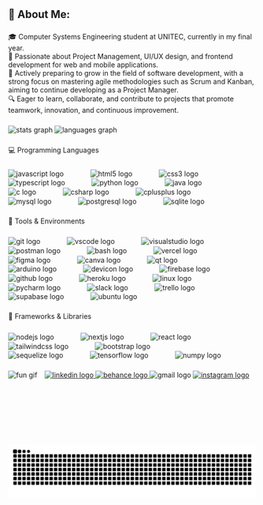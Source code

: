 <h2 align="left">💫 About Me:</h2>

###

<p align="left">🎓 Computer Systems Engineering student at UNITEC, currently in my final year.<br>💼 Passionate about Project Management, UI/UX design, and frontend development for web and mobile applications.<br>🚀 Actively preparing to grow in the field of software development, with a strong focus on mastering agile methodologies such as Scrum and Kanban, aiming to continue developing as a Project Manager.<br>🔍 Eager to learn, collaborate, and contribute to projects that promote teamwork, innovation, and continuous improvement.</p>

###

<div align="left" justify="between">
  <img src="https://github-readme-stats.vercel.app/api?username=jorgefranciscopaz&hide_title=false&hide_rank=false&show_icons=true&include_all_commits=true&count_private=true&disable_animations=false&theme=dracula&locale=en&hide_border=false" height="150" alt="stats graph"  />
  <img src="https://github-readme-stats.vercel.app/api/top-langs?username=jorgefranciscopaz&locale=en&hide_title=false&layout=compact&card_width=320&langs_count=5&theme=dracula&hide_border=false" height="150" alt="languages graph"  />
</div>

###

<p align="left">💻 Programming Languages</p>

###

<div align="left">
  <img src="https://cdn.jsdelivr.net/gh/devicons/devicon/icons/javascript/javascript-original.svg" style="height: 30px; margin-right: 50px; vertical-align: middle;" alt="javascript logo" />
  <img src="https://cdn.jsdelivr.net/gh/devicons/devicon/icons/html5/html5-original.svg" style="height: 30px; margin-right: 50px; vertical-align: middle;" alt="html5 logo" />
  <img src="https://cdn.jsdelivr.net/gh/devicons/devicon/icons/css3/css3-original.svg" style="height: 30px; margin-right: 50px; vertical-align: middle;" alt="css3 logo" />
  <img src="https://cdn.jsdelivr.net/gh/devicons/devicon/icons/typescript/typescript-original.svg" style="height: 30px; margin-right: 50px; vertical-align: middle;" alt="typescript logo" />
  <img src="https://cdn.jsdelivr.net/gh/devicons/devicon/icons/python/python-original.svg" style="height: 30px; margin-right: 50px; vertical-align: middle;" alt="python logo" />
  <img src="https://cdn.jsdelivr.net/gh/devicons/devicon/icons/java/java-original.svg" style="height: 30px; margin-right: 50px; vertical-align: middle;" alt="java logo" />
  <img src="https://cdn.jsdelivr.net/gh/devicons/devicon/icons/c/c-original.svg" style="height: 30px; margin-right: 50px; vertical-align: middle;" alt="c logo" />
  <img src="https://cdn.jsdelivr.net/gh/devicons/devicon/icons/csharp/csharp-original.svg" style="height: 30px; margin-right: 50px; vertical-align: middle;" alt="csharp logo" />
  <img src="https://cdn.jsdelivr.net/gh/devicons/devicon/icons/cplusplus/cplusplus-original.svg" style="height: 30px; margin-right: 50px; vertical-align: middle;" alt="cplusplus logo" />
  <img src="https://cdn.simpleicons.org/mysql/4479A1" style="height: 30px; margin-right: 50px; vertical-align: middle;" alt="mysql logo" />
  <img src="https://cdn.jsdelivr.net/gh/devicons/devicon/icons/postgresql/postgresql-original.svg" style="height: 30px; margin-right: 50px; vertical-align: middle;" alt="postgresql logo" />
  <img src="https://skillicons.dev/icons?i=sqlite" style="height: 30px; margin-right: 50px; vertical-align: middle;" alt="sqlite logo" />
</div>

###

<p align="left">🧰 Tools & Environments</p>

###

<div align="left">
  <img src="https://skillicons.dev/icons?i=git" style="height: 30px; margin-right: 50px; vertical-align: middle;" alt="git logo" />
  <img src="https://cdn.jsdelivr.net/gh/devicons/devicon/icons/vscode/vscode-original.svg" style="height: 30px; margin-right: 50px; vertical-align: middle;" alt="vscode logo" />
  <img src="https://cdn.jsdelivr.net/gh/devicons/devicon/icons/visualstudio/visualstudio-plain.svg" style="height: 30px; margin-right: 50px; vertical-align: middle;" alt="visualstudio logo" />
  <img src="https://cdn.simpleicons.org/postman/FF6C37" style="height: 30px; margin-right: 50px; vertical-align: middle;" alt="postman logo" />
  <img src="https://cdn.jsdelivr.net/gh/devicons/devicon/icons/bash/bash-original.svg" style="height: 30px; margin-right: 50px; vertical-align: middle;" alt="bash logo" />
  <img src="https://img.shields.io/badge/Vercel-000000?logo=vercel&logoColor=white&style=for-the-badge" style="height: 30px; margin-right: 50px; vertical-align: middle;" alt="vercel logo" />
  <img src="https://cdn.jsdelivr.net/gh/devicons/devicon/icons/figma/figma-original.svg" style="height: 30px; margin-right: 50px; vertical-align: middle;" alt="figma logo" />
  <img src="https://cdn.jsdelivr.net/gh/devicons/devicon/icons/canva/canva-original.svg" style="height: 30px; margin-right: 50px; vertical-align: middle;" alt="canva logo" />
  <img src="https://cdn.jsdelivr.net/gh/devicons/devicon/icons/qt/qt-original.svg" style="height: 30px; margin-right: 50px; vertical-align: middle;" alt="qt logo" />
  <img src="https://cdn.simpleicons.org/arduino/00979D" style="height: 30px; margin-right: 50px; vertical-align: middle;" alt="arduino logo" />
  <img src="https://cdn.jsdelivr.net/gh/devicons/devicon/icons/devicon/devicon-original.svg" style="height: 30px; margin-right: 50px; vertical-align: middle;" alt="devicon logo" />
  <img src="https://cdn.jsdelivr.net/gh/devicons/devicon/icons/firebase/firebase-plain.svg" style="height: 30px; margin-right: 50px; vertical-align: middle;" alt="firebase logo" />
  <img src="https://skillicons.dev/icons?i=github" style="height: 30px; margin-right: 50px; vertical-align: middle;" alt="github logo" />
  <img src="https://skillicons.dev/icons?i=heroku" style="height: 30px; margin-right: 50px; vertical-align: middle;" alt="heroku logo" />
  <img src="https://cdn.jsdelivr.net/gh/devicons/devicon/icons/linux/linux-original.svg" style="height: 30px; margin-right: 50px; vertical-align: middle;" alt="linux logo" />
  <img src="https://cdn.jsdelivr.net/gh/devicons/devicon/icons/pycharm/pycharm-original.svg" style="height: 30px; margin-right: 50px; vertical-align: middle;" alt="pycharm logo" />
  <img src="https://cdn.jsdelivr.net/gh/devicons/devicon/icons/slack/slack-original.svg" style="height: 30px; margin-right: 50px; vertical-align: middle;" alt="slack logo" />
  <img src="https://cdn.jsdelivr.net/gh/devicons/devicon/icons/trello/trello-plain.svg" style="height: 30px; margin-right: 50px; vertical-align: middle;" alt="trello logo" />
  <img src="https://cdn.simpleicons.org/supabase/3ECF8E" style="height: 30px; margin-right: 50px; vertical-align: middle;" alt="supabase logo" />
  <img src="https://cdn.simpleicons.org/ubuntu/E95420" style="height: 30px; margin-right: 50px; vertical-align: middle;" alt="ubuntu logo" />
</div>

###

<p align="left">🔧 Frameworks & Libraries</p>

###

<div align="left">
  <img src="https://cdn.jsdelivr.net/gh/devicons/devicon/icons/nodejs/nodejs-original.svg" style="height: 30px; margin-right: 50px; vertical-align: middle;" alt="nodejs logo" />
  <img src="https://cdn.jsdelivr.net/gh/devicons/devicon/icons/nextjs/nextjs-original.svg" style="height: 30px; margin-right: 50px; vertical-align: middle;" alt="nextjs logo" />
  <img src="https://cdn.jsdelivr.net/gh/devicons/devicon/icons/react/react-original.svg" style="height: 30px; margin-right: 50px; vertical-align: middle;" alt="react logo" />
  <img src="https://cdn.simpleicons.org/tailwindcss/06B6D4" style="height: 30px; margin-right: 50px; vertical-align: middle;" alt="tailwindcss logo" />
  <img src="https://cdn.jsdelivr.net/gh/devicons/devicon/icons/bootstrap/bootstrap-original.svg" style="height: 30px; margin-right: 50px; vertical-align: middle;" alt="bootstrap logo" />
  <img src="https://cdn.jsdelivr.net/gh/devicons/devicon/icons/sequelize/sequelize-original.svg" style="height: 30px; margin-right: 50px; vertical-align: middle;" alt="sequelize logo" />
  <img src="https://cdn.jsdelivr.net/gh/devicons/devicon/icons/tensorflow/tensorflow-original.svg" style="height: 30px; margin-right: 50px; vertical-align: middle;" alt="tensorflow logo" />
  <img src="https://cdn.jsdelivr.net/gh/devicons/devicon/icons/numpy/numpy-original.svg" style="height: 30px; margin-right: 50px; vertical-align: middle;" alt="numpy logo" />
</div>

###

<img align="left" src="https://media.giphy.com/media/v1.Y2lkPTc5MGI3NjExeTZzaWd6cHBpMjE2c29oeXY2NzFzeXRsNmh5YjNlaDI5Z3Q3MXVtMyZlcD12MV9naWZzX3NlYXJjaCZjdD1n/lJNoBCvQYp7nq/giphy.gif" style="height: 150px; margin-right: 15px; vertical-align: middle;" alt="fun gif" />

###

<div align="left">
  <a href="https://www.linkedin.com/in/jorge-paz-64a7a130a/" target="_blank">
    <img src="https://img.shields.io/static/v1?message=LinkedIn&logo=linkedin&label=&color=0077B5&logoColor=white&labelColor=&style=for-the-badge" height="40" alt="linkedin logo"  />
  </a>
  <a href="https://www.behance.net/jorgefranciscopaz011" target="_blank">
    <img src="https://img.shields.io/static/v1?message=Behance&logo=behance&label=&color=1769ff&logoColor=white&labelColor=&style=for-the-badge" height="40" alt="behance logo"  />
  </a>
  <img src="https://img.shields.io/static/v1?message=Gmail&logo=gmail&label=&color=D14836&logoColor=white&labelColor=&style=for-the-badge" height="40" alt="gmail logo"  />
  <a href="https://www.instagram.com/jfrancisco.pz041016/" target="_blank">
    <img src="https://img.shields.io/static/v1?message=Instagram&logo=instagram&label=&color=E4405F&logoColor=white&labelColor=&style=for-the-badge" height="40" alt="instagram logo"  />
  </a>
</div>

###

<br clear="both">

<img src="https://github.com/jorgefranciscopaz/jorgefranciscopaz/blob/output/snake.svg" alt="Snake animation" />

###
